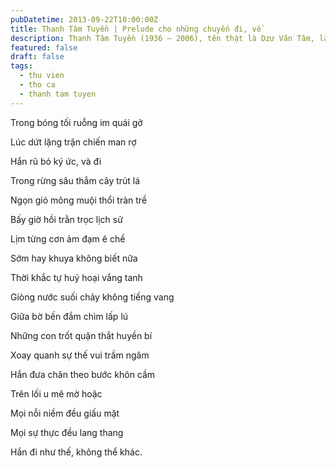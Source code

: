 ```yaml
---
pubDatetime: 2013-09-22T10:00:00Z
title: Thanh Tâm Tuyền | Prelude cho những chuyến đi, về
description: Thanh Tâm Tuyền (1936 – 2006), tên thật là Dzư Văn Tâm, là một nhà thơ, nhà văn người Việt nổi tiếng, được biết đến với những cách tân thơ ca táo bạo.
featured: false
draft: false
tags:
  - thu vien
  - tho ca
  - thanh tam tuyen
---
```


Trong bóng tối ruỗng im quái gở

Lúc dứt lặng trận chiến man rợ

Hắn rũ bỏ ký ức, và đi

Trong rừng sâu thẳm cây trút lá

Ngọn gió mông muội thổi tràn trề

Bấy giờ hồi trằn trọc lịch sử

Lịm từng cơn ảm đạm ê chề

Sớm hay khuya không biết nữa

Thời khắc tự huỷ hoại vắng tanh

Giòng nước suối chảy không tiếng vang

Giữa bờ bến đắm chìm lấp lú

Những con trốt quặn thắt huyền bí

Xoay quanh sự thế vui trầm ngâm

Hắn đưa chân theo bước khôn cầm

Trên lối u mê mờ hoặc

Mọi nỗi niềm đều giấu mặt

Mọi sự thực đều lang thang

Hắn đi như thế, không thể khác.
